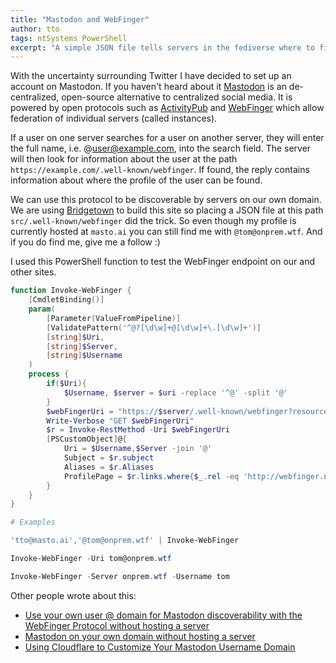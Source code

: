 ```yaml
---
title: "Mastodon and WebFinger"
author: tto
tags: ntSystems PowerShell
excerpt: "A simple JSON file tells servers in the fediverse where to find me."
---
```


With the uncertainty surrounding Twitter I have decided to set up an account on Mastodon. If you haven't heard about it [Mastodon](https://joinmastodon.org/) is an de-centralized, open-source alternative to centralized social media. It is powered by open protocols such as [ActivityPub](https://www.w3.org/TR/activitypub/) and [WebFinger](https://www.rfc-editor.org/rfc/rfc7033) which allow federation of individual servers (called instances).

If a user on one server searches for a user on another server, they will enter the full name, i.e. @user@example.com, into the search field. The server will then look for information about the user at the path `https://example.com/.well-known/webfinger`. If found, the reply contains information about where the profile of the user can be found.

We can use this protocol to be discoverable by servers on our own domain. We are using [Bridgetown](https://www.bridgetownrb.com/) to build this site so placing a JSON file at this path `src/.well-known/webfinger` did the trick. So even though my profile is currently hosted at `masto.ai` you can still find me with `@tom@onprem.wtf`. And if you do find me, give me a follow :)

I used this PowerShell function to test the WebFinger endpoint on our and other sites.

```powershell
function Invoke-WebFinger {
    [CmdletBinding()]
    param(
        [Parameter(ValueFromPipeline)]
        [ValidatePattern('^@?[\d\w]+@[\d\w]+\.[\d\w]+')]
        [string]$Uri,
        [string]$Server,
        [string]$Username
    )
    process {
        if($Uri){
            $Username, $server = $uri -replace '^@' -split '@'
        }
        $webFingerUri = "https://$server/.well-known/webfinger?resource=acct:$Username@$Server"
        Write-Verbose "GET $webFingerUri"
        $r = Invoke-RestMethod -Uri $webFingerUri
        [PSCustomObject]@{
            Uri = $Username,$Server -join '@'
            Subject = $r.subject
            Aliases = $r.Aliases
            ProfilePage = $r.links.where{$_.rel -eq 'http://webfinger.net/rel/profile-page'}.href
        }
    }
}

# Examples

'tto@masto.ai','@tom@onprem.wtf' | Invoke-WebFinger

Invoke-WebFinger -Uri tom@onprem.wtf

Invoke-WebFinger -Server onprem.wtf -Username tom
```

Other people wrote about this:

- [Use your own user @ domain for Mastodon discoverability with the WebFinger Protocol without hosting a server](https://www.hanselman.com/blog/use-your-own-user-domain-for-mastodon-discoverability-with-the-webfinger-protocol-without-hosting-a-server)
- [Mastodon on your own domain without hosting a server](https://blog.maartenballiauw.be/post/2022/11/05/mastodon-own-donain-without-hosting-server.html)
- [Using Cloudflare to Customize Your Mastodon Username Domain](https://rpm.sh/custom-mastodon-domain/)